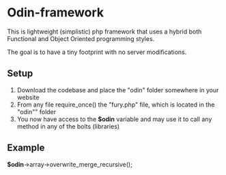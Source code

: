 Odin-framework
==============

This is lightweight (simplistic) php framework that uses a hybrid both Functional and Object Oriented programming styles.

The goal is to have a tiny footprint with no server modifications.

<h2>Setup</h2>
<ol>
	<li>Download the codebase and place the "odin" folder somewhere in your website</li>
	<li>From any file require_once() the "fury.php" file, which is located in the "odin"" folder</li>
	<li>You now have access to the <strong>$odin</strong> variable and may use it to call any method in any of the bolts (libraries)</li>
</ol>

<h2>Example</h2>
<strong>$odin</strong>->array->overwrite_merge_recursive();